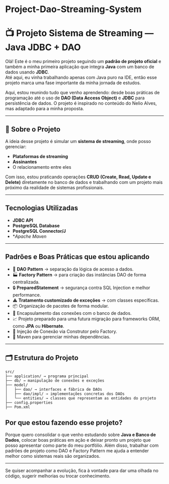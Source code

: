 # Project-Dao-Streaming-System

# 📺 Projeto Sistema de Streaming — Java JDBC + DAO

Olá!  Este é o meu primeiro projeto seguindo um **padrão de projeto oficial** e também a minha primeira aplicação que integra **Java** com um banco de dados usando **JDBC**.  
Até aqui, eu vinha trabalhando apenas com Java puro na IDE, então esse projeto marca uma fase importante da minha jornada de estudos.

Aqui, estou reunindo tudo que venho aprendendo: desde boas práticas de programação até o uso de **DAO (Data Access Object)** e **JDBC** para persistência de dados. O projeto é inspirado no conteúdo do Nelio Alves, mas adaptado para a minha proposta.

---

## 📖 Sobre o Projeto

A ideia desse projeto é simular um **sistema de streaming**, onde posso gerenciar:

- **Plataformas de streaming**
- **Assinantes**
- O relacionamento entre eles

Com isso, estou praticando operações **CRUD (Create, Read, Update e Delete)** diretamente no banco de dados e trabalhando com um projeto mais próximo da realidade de sistemas profissionais.

---

## Tecnologias Utilizadas

- **JDBC API**
- **PostgreSQL Database**
- **PostgreSQL Connector/J**
- **Apache Maven*

---

## Padrões e Boas Práticas que estou aplicando

- 📁 **DAO Pattern** → separação da lógica de acesso a dados.
- 🏭 **Factory Pattern** → para criação das instâncias DAO de forma centralizada.
- 🔒 **PreparedStatement** → segurança contra SQL Injection e melhor performance.
- ⚠️ **Tratamento customizado de exceções** → com classes específicas.
- 📦 Organização de pacotes de forma modular.
- 🔌 Encapsulamento das conexões com o banco de dados.
- 📈 Projeto preparado para uma futura migração para frameworks ORM, como **JPA** ou **Hibernate**.
- 💉 Injeção de Conexão via Construtor pelo Factory.
- 📁 Maven para gerenciar minhas dependências.
--- 


## 🗂️ Estrutura do Projeto
```
src/
├── application/ → programa principal
├── db/ → manipulação de conexões e exceções
├── model/
│   ├── dao/ → interfaces e fábrica de DAOs
│   ├── dao/impl/ → implementações concretas dos DAOs
│   └── entities/ → classes que representam as entidades do projeto
├── config.properties
├── Pom.xml
```

## Por que estou fazendo esse projeto?
Porque quero consolidar o que venho estudando sobre **Java e Banco de Dados**, colocar boas práticas em ação e deixar pronto um projeto que posso apresentar como parte do meu portfólio. Além disso, trabalhar com padrões de projeto como DAO e Factory Pattern me ajuda a entender melhor como sistemas reais são organizados.

---
Se quiser acompanhar a evolução, fica à vontade para dar uma olhada no código, sugerir melhorias ou trocar conhecimento.
